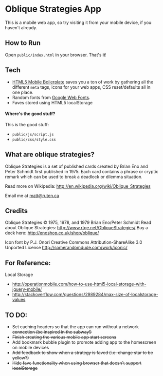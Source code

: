 Oblique Strategies App
======================

This is a mobile web app, so try visiting it from your mobile device, if you haven't already.

How to Run
----------

Open `public/index.html` in your browser. That's it!

Tech
----

* [HTML5 Mobile Boilerplate](http://html5boilerplate.com/mobile) saves you a ton of work by gathering all the different `meta` tags, icons for your web apps, CSS reset/defaults all in one place.
* Random fonts from [Google Web Fonts](http://www.google.com/webfonts).
* Faves stored using HTML5 localStorage

#### Where's the good stuff?

This is the good stuff:

* `public/js/script.js`
* `public/css/style.css`

What are oblique strategies?
----------------------------

Oblique Strategies is a set of published cards created by Brian Eno and Peter Schmidt first published in 1975. Each card contains a phrase or cryptic remark which can be used to break a deadlock or dilemma situation.

Read more on Wikipedia: <http://en.wikipedia.org/wiki/Oblique_Strategies>

Email me at <matt@ruten.ca>

Credits
-------

Oblique Strategies © 1975, 1978, and 1979 Brian Eno/Peter Schmidt 
Read about Oblique Strategies: <http://www.rtqe.net/ObliqueStrategies/>
Buy a deck here: <http://enoshop.co.uk/shop/oblique/>

Icon font by P.J. Onori
Creative Commons Attribution-ShareAlike 3.0 Unported License
<http://somerandomdude.com/work/iconic/>


For Reference:
--------------

Local Storage

* <http://operationmobile.com/how-to-use-html5-local-storage-with-jquery-mobile/>
* <http://stackoverflow.com/questions/2989284/max-size-of-localstorage-values>

TO DO:
------

* ~~Set caching headers so that the app can run without a network connection (be inspired in the subway!)~~
* ~~Finish creating the various mobile app start screens~~
* Add bookmark bubble plugin to promote adding app to the homescreen on mobile devices
* ~~Add feedback to show when a strategy is faved (i.e. change star to be yellow?)~~
* ~~Hide fave functionality when using browser that doesn't support localStorage~~
